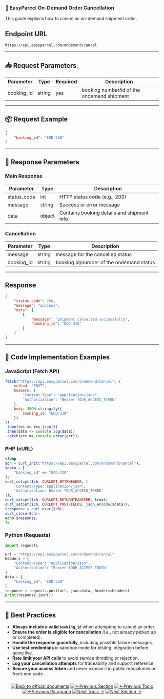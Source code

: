 ### 🚚 EasyParcel On-Demand Order Cancellation

This guide explains how to cancel an on-demand shipment order.

## Endpoint URL

```
https://api.easyparcel.com/ondemand/cancel
```

---

## 📥 Request Parameters

| Parameter                                                 | Type    | Required | Description                                    |
| --------------------------------------------------------- | ------- | -------- | ---------------------------------------------- |
| booking_id                                                | string  | yes      | booking number/id of the ondemand shipment     |


---
## 📦 Request Example

```json
{
    "booking_id": "EOD-330"
}
```

---

## 🧾 Response Parameters

### Main Response

| Parameter    | Type   | Description                                |
| ------------ | ------ | ------------------------------------------ |
| status\_code | int    | HTTP status code (e.g., 200)               |
| message      | string | Success or error message                   |
| data         | object | Contains booking details and shipment info |

### Cancellation 

| Parameter      | Type   | Description                          |
| -------------- | ------ | ------------------------------------ |
| message        | string | message for the cancelled status     |
| booking_id     | string | booking id/number of the ondemand status   |


---

## Response

```json
{
    "status_code": 200,
    "message": "success",
    "data": [
        {
            "message": "Shipment cancelled successfully",
            "booking_id": "EOD-318"
        }
    ]
}
```
---

## 📂 Code Implementation Examples

### JavaScript (Fetch API)

```javascript
fetch("https://api.easyparcel.com/ondemand/cancel", {
    method: "POST",
    headers: {
        "Content-Type": "application/json",
        "Authorization": "Bearer YOUR_ACCESS_TOKEN"
    },
    body: JSON.stringify({
        booking_id: "EOD-330"
    })
})
.then(res => res.json())
.then(data => console.log(data))
.catch(err => console.error(err));
```

### PHP (cURL)

```php
<?php
$ch = curl_init("https://api.easyparcel.com/ondemand/cancel");
$data = [
    "booking_id" => "EOD-330"
];
curl_setopt($ch, CURLOPT_HTTPHEADER, [
    'Content-Type: application/json',
    'Authorization: Bearer YOUR_ACCESS_TOKEN'
]);
curl_setopt($ch, CURLOPT_RETURNTRANSFER, true);
curl_setopt($ch, CURLOPT_POSTFIELDS, json_encode($data));
$response = curl_exec($ch);
curl_close($ch);
echo $response;
?>
```

### Python (Requests)

```python
import requests

url = "https://api.easyparcel.com/ondemand/cancel"
headers = {
    "Content-Type": "application/json",
    "Authorization": "Bearer YOUR_ACCESS_TOKEN"
}
data = {
    "booking_id": "EOD-330"
}
response = requests.post(url, json=data, headers=headers)
print(response.json())
```

---

## 📄 Best Practices

* **Always include a valid `booking_id`** when attempting to cancel an order.
* **Ensure the order is eligible for cancellation** (i.e., not already picked up or completed).
* **Handle the response gracefully**, including possible failure messages.
* **Use test credentials** in sandbox mode for testing integration before going live.
* **Rate limit your API calls** to avoid service throttling or rejection.
* **Log your cancellation attempts** for traceability and support reference.
* **Secure your access token** and never expose it in public repositories or front-end code.

<div align="center" style="margin: 1.5rem 0;">

[![Back to official documents](https://img.shields.io/badge/Back_to_official_documents-007ACC?style=flat-square)](../README.md)
[![←Previous Section](https://img.shields.io/badge/Previous_Section_%E2%86%90-FF7733?style=flat-square)](/4.Postman%20Collection/Postman%20Collection.md)
[![←Previous Topic](https://img.shields.io/badge/Previous_Topic_%E2%86%90-FF7733?style=flat-square)](/5.API%20endpoint/%201.Shipping/1.Get%20Shipment%20Quotation.md)
[![←Previous Paragraph](https://img.shields.io/badge/Previous_Paragraph_%E2%86%90-FF7733?style=flat-square)](/5.API%20endpoint/%202.Ondemand/2.Get%20Ondemand%20Coupon%20List.md)
[![Next Topic →](https://img.shields.io/badge/Next_Topic_%E2%86%92-00CC88?style=flat-square)](/5.API%20endpoint/3.Get%20Credit%20Wallet.md)
[![Next Section →](https://img.shields.io/badge/Next_Section_%E2%86%92-00CC88?style=flat-square)](../../6.Webhook/1.Guide%20to%20subscribe%20webhook.md)

</div>
